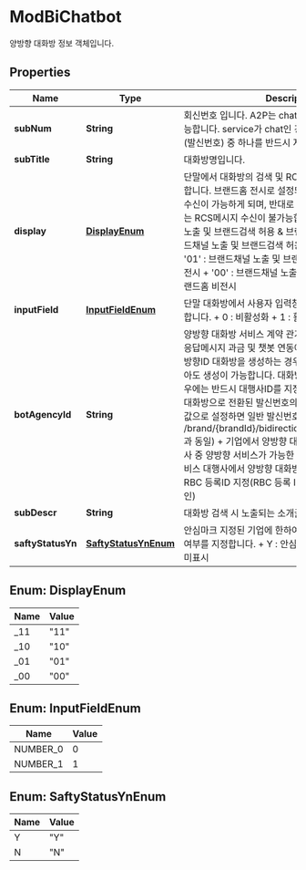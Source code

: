 

# ModBiChatbot

양방향 대화방 정보 객체입니다. 

## Properties

| Name | Type | Description | Notes |
|------------ | ------------- | ------------- | -------------|
|**subNum** | **String** | 회신번호 입니다.   A2P는 chatbotId와 동일하며, 생략 가능합니다.   service가 chat인 경우 사전에 승인된 대화방(발신번호) 중 하나를 반드시 지정해야 합니다.  |  [optional] |
|**subTitle** | **String** | 대화방명입니다. |  [optional] |
|**display** | [**DisplayEnum**](#DisplayEnum) | 단말에서 대화방의 검색 및 RCS대화방 노출 여부를 설정합니다.   브랜드홈 전시로 설정되면 대화방은 RCS메시지 수신이 가능하게 되며, 반대로 브랜드홈 비전시 설정 시에는 RCS메시지 수신이 불가능합니다.      + &#39;11&#39; : 브랜드채널 노출 및 브랜드검색 허용 &amp; 브랜드홈 전시     + &#39;10&#39; : 브랜드채널 노출 및 브랜드검색 허용 &amp; 브랜드홈 비전시     + &#39;01&#39; : 브랜드채널 노출 및 브랜드검색 불허 &amp; 브랜드홈 전시     + &#39;00&#39; : 브랜드채널 노출 및 브랜드검색 불허 &amp; 브랜드홈 비전시  |  [optional] |
|**inputField** | [**InputFieldEnum**](#InputFieldEnum) | 단말 대화방에서 사용자 입력창을 활성화 또는 비활성화 합니다.      + 0 : 비활성화     + 1 : 활성화  |  [optional] |
|**botAgencyId** | **String** | 양방향 대화방 서비스 계약 관계에 있는 대행사ID로 자동응답메시지 과금 및 챗봇 연동에 사용됩니다.     예를들어 양방향ID 대화방을 생성하는 경우 대행사ID를 지정하지 않아도 생성이 가능합니다.   대화방(발신번호)를 전환하는 경우에는 반드시 대행사ID를 지정해야 합니다.   이미 양방향 대화방으로 전환된 발신번호의 경우,   botAgencyId를 빈값으로 설정하면 일반 발신번호로 전환됩니다.(DELETE /brand/{brandId}/bidirectional/chatbot/{chatbotId}과 동일)    + 기업에서 양방향 대화방 등록 시: 브랜드 대행사 중 양방향 서비스가 가능한 대행사ID 지정     + 양방향 서비스 대행사에서 양방향 대화방 등록 시: 연계된 중계사의 RBC 등록ID 지정(RBC 등록 ID는 해당 중계사에 직접 확인)  |  [optional] |
|**subDescr** | **String** | 대화방 검색 시 노출되는 소개글을 입력할 수 있습니다.    |  [optional] |
|**saftyStatusYn** | [**SaftyStatusYnEnum**](#SaftyStatusYnEnum) | 안심마크 지정된 기업에 한하여, 대화방의 안심마크 표시 여부를 지정합니다.      + Y : 안심마크 표시   + N : 안심마크 미표시  |  [optional] |



## Enum: DisplayEnum

| Name | Value |
|---- | -----|
| _11 | &quot;11&quot; |
| _10 | &quot;10&quot; |
| _01 | &quot;01&quot; |
| _00 | &quot;00&quot; |



## Enum: InputFieldEnum

| Name | Value |
|---- | -----|
| NUMBER_0 | 0 |
| NUMBER_1 | 1 |



## Enum: SaftyStatusYnEnum

| Name | Value |
|---- | -----|
| Y | &quot;Y&quot; |
| N | &quot;N&quot; |



